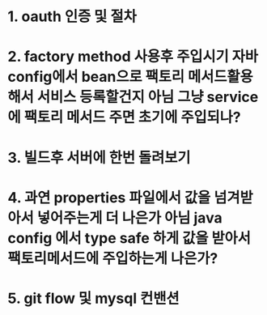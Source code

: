 # 1. oauth 인증 및 절차
# 2. factory method 사용후 주입시기 자바 config에서 bean으로 팩토리 메서드활용해서 서비스 등록할건지 아님 그냥 service 에 팩토리 메서드 주면 초기에 주입되나?
# 3. 빌드후 서버에 한번 돌려보기
# 4. 과연 properties 파일에서 값을 넘겨받아서 넣어주는게 더 나은가 아님 java config 에서 type safe 하게 값을 받아서 팩토리메서드에 주입하는게 나은가?
# 5. git flow 및 mysql 컨밴션 